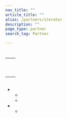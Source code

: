 ```yaml
---
nav_title: ""
article_title: ""
alias: /partners/iterate/
description: ""
page_type: partner
search_tag: Partner

---
```


# 

> 



## 

 

 

## 

|  |  |
|---|---|
| |  |
|  |  <br><br> |
|   |   |


## 

  

## 

###  



### 

####  



  



####  

 



### 

####  

 

  

####  





- 
  -   
  - 
- 
  -  

###  

  

## 

 

## 


 


